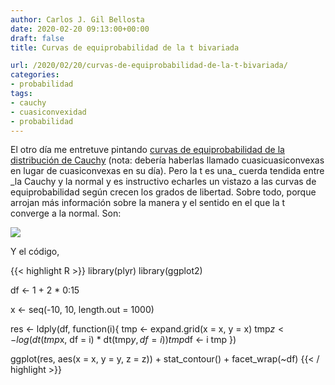 ```yaml
---
author: Carlos J. Gil Bellosta
date: 2020-02-20 09:13:00+00:00
draft: false
title: Curvas de equiprobabilidad de la t bivariada

url: /2020/02/20/curvas-de-equiprobabilidad-de-la-t-bivariada/
categories:
- probabilidad
tags:
- cauchy
- cuasiconvexidad
- probabilidad
---
```


El otro día me entretuve pintando [curvas de equiprobabilidad de la distribución de Cauchy](https://www.datanalytics.com/2020/02/07/la-densidad-de-una-cauchy-bivariada-es-cuasiconvexa/) (nota: debería haberlas llamado cuasicuasiconvexas en lugar de cuasiconvexas en su día). Pero la t es una_ cuerda tendida entre _la Cauchy y la normal y es instructivo echarles un vistazo a las curvas de equiprobabilidad según crecen los grados de libertad. Sobre todo, porque arrojan más información sobre la manera y el sentido en el que la t converge a la normal. Son:

![](/wp-uploads/2020/02/t_bivariate.png#center)

Y el código,

{{< highlight R >}}
library(plyr)
library(ggplot2)

df <- 1 + 2 * 0:15

x <- seq(-10, 10, length.out = 1000)

res <- ldply(df, function(i){
    tmp <- expand.grid(x = x, y = x)
    tmp$z <- log(dt(tmp$x, df = i) * dt(tmp$y, df = i))
    tmp$df <- i
    tmp
})

ggplot(res, aes(x = x, y = y, z = z)) +
    stat_contour() +
    facet_wrap(~df)
{{< / highlight >}}


